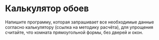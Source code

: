 # Калькулятор обоев

Напишите программу, которая запрашивает
все необходимые данные согласно
калькулятору (ссылка на методику расчёта),
для упрощения считайте, что комната
прямоугольной формы, без дверей и окон.

